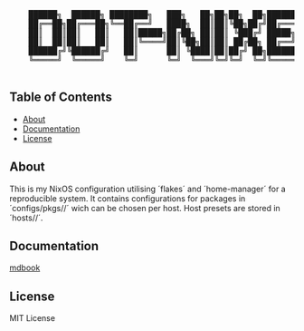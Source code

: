 <div align="center">
  <pre>
    ██████╗  ██████╗ ████████╗   ███╗   ██╗██╗██╗  ██╗███████╗
    ██╔══██╗██╔═══██╗╚══██╔══╝   ████╗  ██║██║╚██╗██╔╝██╔════╝
    ██║  ██║██║   ██║   ██║█████╗██╔██╗ ██║██║ ╚███╔╝ █████╗
    ██║  ██║██║   ██║   ██║╚════╝██║╚██╗██║██║ ██╔██╗ ██╔══╝
    ██████╔╝╚██████╔╝   ██║      ██║ ╚████║██║██╔╝ ██╗███████╗
    ╚═════╝  ╚═════╝    ╚═╝      ╚═╝  ╚═══╝╚═╝╚═╝  ╚═╝╚══════╝
  </pre>
</div>

## Table of Contents
- [About](#about)
- [Documentation](#documentation)
- [License](#license)

## About

This is my NixOS configuration utilising ´flakes´ and ´home-manager´ for a reproducible system. It contains configurations for packages in ´configs/pkgs/<name>/´ wich can be chosen per host. Host presets are stored in ´hosts/<name>/´.

## Documentation
[mdbook](https://permafrozen.github.io/website/dot-nixe-docs/book/misc/introduction.html)

## License
MIT License
